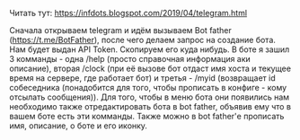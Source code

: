 Читать тут:
https://infdots.blogspot.com/2019/04/telegram.html


Сначала открываем telegram и идём вызываем Bot father (https://t.me/BotFather), после чего делаем запрос на создание бота. 
Нам будет выдан API Token. Скопируем его куда нибудь. В боте я зашил 3 комманды - одна /help (просто справочная информация аки описание), 
вторая /clock (при её вызове бот отдаст имя хоста и текущее время на сервере, где работает бот) и третья - /myid (возвращает id 
собеседника (понадобится для того, чтобы прописать в конфиге - кому отсылать сообщения)). Для того, чтобы в меню бота они появились 
нам необходимо также отредактировать бота в bot father, объявив ему что в вашем боте есть эти комманды. Также можно в bot father'е 
прописать имя, описание, о боте и его иконку. 
